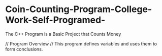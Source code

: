 # Coin-Counting-Program-College-Work-Self-Programed-
The C++ Program is a Basic Project that Counts Money 

// Program Overview //
This program defines variables and uses them to form conclusions.
